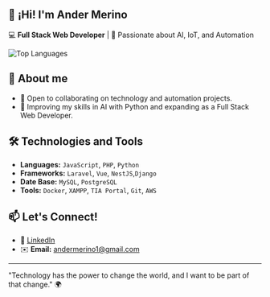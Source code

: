 ## 👋 ¡Hi! I'm Ander Merino

💻 **Full Stack Web Developer** | 🤖 Passionate about AI, IoT, and Automation

![Top Languages](https://github-readme-stats.vercel.app/api/top-langs/?username=anderms1&layout=compact&langs_count=6&theme=gruvbox)



## 🚀 About me 
- 🤝 Open to collaborating on technology and automation projects.
- 🌱 Improving my skills in AI with Python and expanding as a Full Stack Web Developer.  

## 🛠️ Technologies and Tools
- **Languages:** `JavaScript`, `PHP`, `Python`  
- **Frameworks:** `Laravel`, `Vue`, `NestJS`,`Django`  
- **Date Base:** `MySQL`, `PostgreSQL`  
- **Tools:** `Docker`, `XAMPP`, `TIA Portal`, `Git`, `AWS`  

## 📫 Let's Connect!
- 💼 [LinkedIn](https://linkedin.com/in/andermerino)  
- ✉️ **Email:** andermerino1@gmail.com  

---

"Technology has the power to change the world, and I want to be part of that change." 🌍

